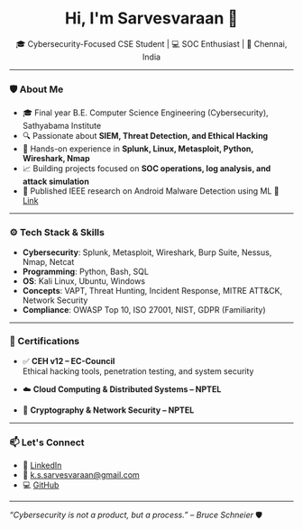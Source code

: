 <h1 align="center">Hi, I'm Sarvesvaraan 👋</h1>

<p align="center">
🎓 Cybersecurity-Focused CSE Student | 💻 SOC Enthusiast | 📍 Chennai, India  
</p>

---

### 🛡️ About Me
- 🎓 Final year B.E. Computer Science Engineering (Cybersecurity), Sathyabama Institute
- 🔍 Passionate about **SIEM, Threat Detection, and Ethical Hacking**
- 🧠 Hands-on experience in **Splunk, Linux, Metasploit, Python, Wireshark, Nmap**
- 📈 Building projects focused on **SOC operations, log analysis, and attack simulation**
- 📜 Published IEEE research on Android Malware Detection using ML 🔗 [Link](https://ieeexplore.ieee.org/stamp/stamp.jsp?tp=&arnumber=11039576&isnumber=11039325)

---

### ⚙️ Tech Stack & Skills

- **Cybersecurity**: Splunk, Metasploit, Wireshark, Burp Suite, Nessus, Nmap, Netcat  
- **Programming**: Python, Bash, SQL  
- **OS**: Kali Linux, Ubuntu, Windows  
- **Concepts**: VAPT, Threat Hunting, Incident Response, MITRE ATT&CK, Network Security  
- **Compliance**: OWASP Top 10, ISO 27001, NIST, GDPR (Familiarity)

---


### 📜 Certifications

- ✅ **CEH v12 – EC-Council**  
  Ethical hacking tools, penetration testing, and system security

- ☁️ **Cloud Computing & Distributed Systems – NPTEL**  
- 🔐 **Cryptography & Network Security – NPTEL**

---

### 📫 Let's Connect

- 🔗 [LinkedIn](https://www.linkedin.com/in/sarvesvaraan-k-s-a06a76251)
- 📧 k.s.sarvesvaraan@gmail.com
- 💻 [GitHub](https://github.com/SarvXs)

---

_“Cybersecurity is not a product, but a process.” – Bruce Schneier_ 🛡️

